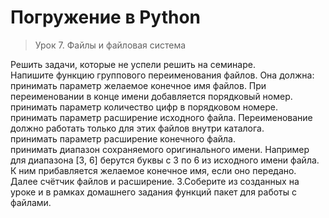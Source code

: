 # Погружение в Python              
                               
> Урок 7. Файлы и файловая система
                                                                        
Решить задачи, которые не успели решить на семинаре.                                        
Напишите функцию группового переименования файлов. Она должна:                                                           
принимать параметр желаемое конечное имя файлов. При переименовании в конце имени добавляется порядковый номер.                                                                 
принимать параметр количество цифр в порядковом номере.                                                                                          
принимать параметр расширение исходного файла. Переименование должно работать только для этих файлов внутри каталога.                                                                    
принимать параметр расширение конечного файла.                                                                   
принимать диапазон сохраняемого оригинального имени. Например для диапазона [3, 6] берутся буквы с 3 по 6 из исходного имени файла. К ним прибавляется желаемое конечное имя, если оно передано. Далее счётчик файлов и расширение. 3.Соберите из созданных на уроке и в рамках домашнего задания функций пакет для работы с файлами.                               

